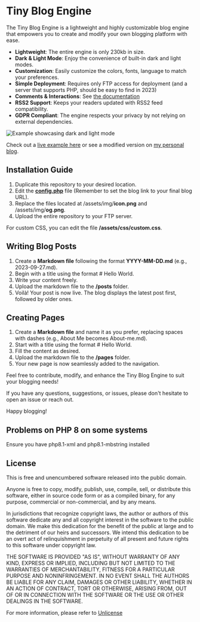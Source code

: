 # Tiny Blog Engine

The Tiny Blog Engine is a lightweight and highly customizable blog engine that empowers you to create and modify your own blogging platform with ease.

- **Lightweight**: The entire engine is only 230kb in size.
- **Dark & Light Mode**: Enjoy the convenience of built-in dark and light modes.
- **Customization**: Easily customize the colors, fonts, language to match your preferences.
- **Simple Deployment**: Requires only FTP access for deployment (and a server that supports PHP, should be easy to find in 2023)
- **Comments & Interactions**: See [the documentation]([https://github.com/nithou/tiny-blog-engine/blob/main/README.md#comment--interactions](https://github.com/nithou/tiny-blog-engine/wiki/Comments-&-Reactions))
- **RSS2 Support**: Keeps your readers updated with RSS2 feed compatibility.
- **GDPR Compliant**: The engine respects your privacy by not relying on external dependencies.

![Example showcasing dark and light mode](https://github.com/nithou/tiny-blog-engine/blob/main/assets/img/og.png)

Check out a [live example here](https://nithou.net/sandbox/) or see a modified version on [my personal blog](https://nithou.net/blog/).

## Installation Guide
1. Duplicate this repository to your desired location.
2. Edit the **[config.php](https://github.com/nithou/tiny-blog-engine/wiki/config.php)** file (Remember to set the blog link to your final blog URL).
3. Replace the files located at /assets/img/**icon.png** and /assets/img/**og.png**.
4. Upload the entire repository to your FTP server.

For custom CSS, you can edit the file **/assets/css/custom.css**.

## Writing Blog Posts
1. Create a **Markdown file** following the format **YYYY-MM-DD.md** (e.g., 2023-09-27.md).
2. Begin with a title using the format # Hello World.
3. Write your content freely.
4. Upload the markdown file to the **/posts** folder.
5. Voilà! Your post is now live. The blog displays the latest post first, followed by older ones.

## Creating Pages
1. Create a **Markdown file** and name it as you prefer, replacing spaces with dashes (e.g., About Me becomes About-me.md).
2. Start with a title using the format # Hello World.
3. Fill the content as desired.
4. Upload the markdown file to the **/pages** folder.
5. Your new page is now seamlessly added to the navigation.

Feel free to contribute, modify, and enhance the Tiny Blog Engine to suit your blogging needs!

If you have any questions, suggestions, or issues, please don't hesitate to open an issue or reach out. 

Happy blogging!


## Problems on PHP 8 on some systems

Ensure you have php8.1-xml and php8.1-mbstring installed

## License

This is free and unencumbered software released into the public domain.

Anyone is free to copy, modify, publish, use, compile, sell, or
distribute this software, either in source code form or as a compiled
binary, for any purpose, commercial or non-commercial, and by any
means.

In jurisdictions that recognize copyright laws, the author or authors
of this software dedicate any and all copyright interest in the
software to the public domain. We make this dedication for the benefit
of the public at large and to the detriment of our heirs and
successors. We intend this dedication to be an overt act of
relinquishment in perpetuity of all present and future rights to this
software under copyright law.

THE SOFTWARE IS PROVIDED "AS IS", WITHOUT WARRANTY OF ANY KIND,
EXPRESS OR IMPLIED, INCLUDING BUT NOT LIMITED TO THE WARRANTIES OF
MERCHANTABILITY, FITNESS FOR A PARTICULAR PURPOSE AND NONINFRINGEMENT.
IN NO EVENT SHALL THE AUTHORS BE LIABLE FOR ANY CLAIM, DAMAGES OR
OTHER LIABILITY, WHETHER IN AN ACTION OF CONTRACT, TORT OR OTHERWISE,
ARISING FROM, OUT OF OR IN CONNECTION WITH THE SOFTWARE OR THE USE OR
OTHER DEALINGS IN THE SOFTWARE.

For more information, please refer to [Unlicense](https://unlicense.org)
